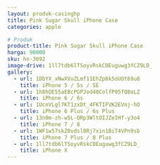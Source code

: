 ```yaml
---
layout: produk-casinghp
title: Pink Sugar Skull iPhone Case
categories: apple

# Produk
product-title: Pink Sugar Skull iPhone Case
harga: 90000
sku: hn-3692
image-drive: 1ll7tdb6lTSoyvRskCOEuguwg3fCZ9LD_
gallery:
  - url: 1DbYX_xNwXVuZLmf11EhZp6k5oUOt69u8
    title: iPhone 5 / 5s / SE
  - url: 1h8hOE55aEBcPGPJod40ColfP05fQ8oLZ
    title: iPhone 6 / 6s
  - url: 1UcnVLgl7KT1zxDt_4FKTIFVK2EVnj-hO
    title: iPhone 6 Plus / 6s Plus
  - url: 13n0m-zh-w5L-ORp3WltOIJZeIHf-y3o4
    title: iPhone 7 / 8
  - url: 1WF1w57skZ0vdsl8Rj7xin1BiT4VPn9sb
    title: iPhone 7 Plus / 8 Plus
  - url: 1ll7tdb6lTSoyvRskCOEuguwg3fCZ9LD_
    title: iPhone X
---
```

